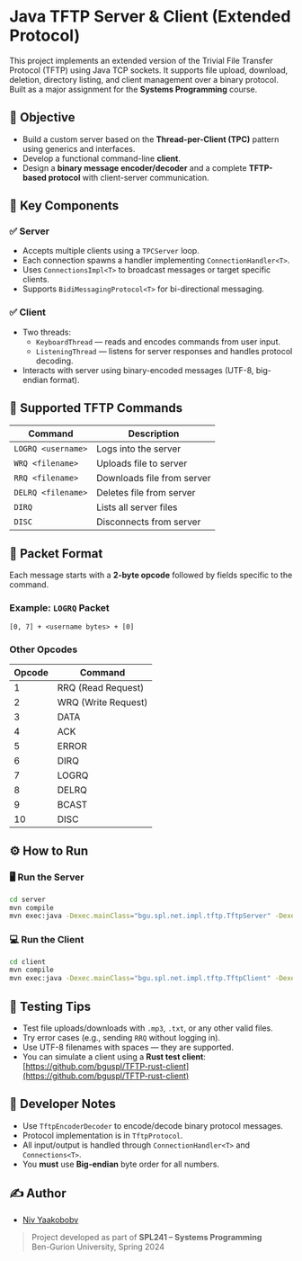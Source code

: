 # Java TFTP Server & Client (Extended Protocol)

This project implements an extended version of the Trivial File Transfer Protocol (TFTP) using Java TCP sockets. It supports file upload, download, deletion, directory listing, and client management over a binary protocol. Built as a major assignment for the **Systems Programming** course.

## 🎯 Objective

- Build a custom server based on the **Thread-per-Client (TPC)** pattern using generics and interfaces.
- Develop a functional command-line **client**.
- Design a **binary message encoder/decoder** and a complete **TFTP-based protocol** with client-server communication.

## 🧱 Key Components

### ✅ Server

- Accepts multiple clients using a `TPCServer` loop.
- Each connection spawns a handler implementing `ConnectionHandler<T>`.
- Uses `ConnectionsImpl<T>` to broadcast messages or target specific clients.
- Supports `BidiMessagingProtocol<T>` for bi-directional messaging.

### ✅ Client

- Two threads:
  - `KeyboardThread` — reads and encodes commands from user input.
  - `ListeningThread` — listens for server responses and handles protocol decoding.
- Interacts with server using binary-encoded messages (UTF-8, big-endian format).

## 🧪 Supported TFTP Commands

| Command | Description |
|---------|-------------|
| `LOGRQ <username>` | Logs into the server |
| `WRQ <filename>` | Uploads file to server |
| `RRQ <filename>` | Downloads file from server |
| `DELRQ <filename>` | Deletes file from server |
| `DIRQ` | Lists all server files |
| `DISC` | Disconnects from server |

## 🧠 Packet Format

Each message starts with a **2-byte opcode** followed by fields specific to the command.

### Example: `LOGRQ` Packet
```
[0, 7] + <username bytes> + [0]
```

### Other Opcodes
| Opcode | Command |
|--------|---------|
| 1 | RRQ (Read Request) |
| 2 | WRQ (Write Request) |
| 3 | DATA |
| 4 | ACK |
| 5 | ERROR |
| 6 | DIRQ |
| 7 | LOGRQ |
| 8 | DELRQ |
| 9 | BCAST |
| 10 | DISC |

## ⚙️ How to Run

### 🖥️ Run the Server

```bash
cd server
mvn compile
mvn exec:java -Dexec.mainClass="bgu.spl.net.impl.tftp.TftpServer" -Dexec.args="7777"
```

### 💻 Run the Client

```bash
cd client
mvn compile
mvn exec:java -Dexec.mainClass="bgu.spl.net.impl.tftp.TftpClient" -Dexec.args="127.0.0.1 7777"
```

## 🧪 Testing Tips

- Test file uploads/downloads with `.mp3`, `.txt`, or any other valid files.
- Try error cases (e.g., sending `RRQ` without logging in).
- Use UTF-8 filenames with spaces — they are supported.
- You can simulate a client using a **Rust test client**:  
  [https://github.com/bguspl/TFTP-rust-client](https://github.com/bguspl/TFTP-rust-client)

## 🔧 Developer Notes

- Use `TftpEncoderDecoder` to encode/decode binary protocol messages.
- Protocol implementation is in `TftpProtocol`.
- All input/output is handled through `ConnectionHandler<T>` and `Connections<T>`.
- You **must** use **Big-endian** byte order for all numbers.

## ✍️ Author

- [Niv Yaakobobv](https://github.com/Niv-Yaakobov)

> Project developed as part of **SPL241 – Systems Programming**  
> Ben-Gurion University, Spring 2024
